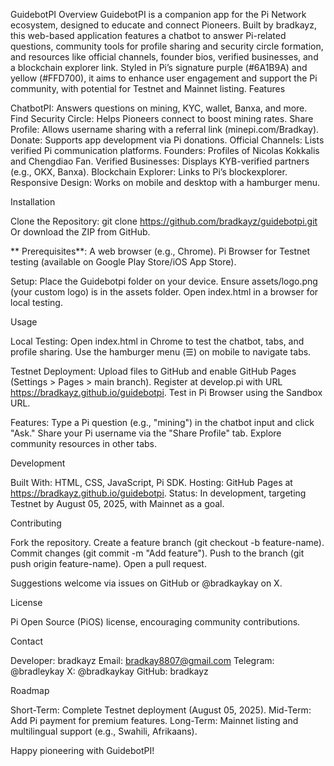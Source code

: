 GuidebotPI
Overview
GuidebotPI is a companion app for the Pi Network ecosystem, designed to educate and connect Pioneers. Built by bradkayz, this web-based application features a chatbot to answer Pi-related questions, community tools for profile sharing and security circle formation, and resources like official channels, founder bios, verified businesses, and a blockchain explorer link. Styled in Pi’s signature purple (#6A1B9A) and yellow (#FFD700), it aims to enhance user engagement and support the Pi community, with potential for Testnet and Mainnet listing.
Features

ChatbotPI: Answers questions on mining, KYC, wallet, Banxa, and more.
Find Security Circle: Helps Pioneers connect to boost mining rates.
Share Profile: Allows username sharing with a referral link (minepi.com/Bradkay).
Donate: Supports app development via Pi donations.
Official Channels: Lists verified Pi communication platforms.
Founders: Profiles of Nicolas Kokkalis and Chengdiao Fan.
Verified Businesses: Displays KYB-verified partners (e.g., OKX, Banxa).
Blockchain Explorer: Links to Pi’s blockexplorer.
Responsive Design: Works on mobile and desktop with a hamburger menu.

Installation

Clone the Repository:
git clone https://github.com/bradkayz/guidebotpi.git
Or download the ZIP from GitHub.


** Prerequisites**:
A web browser (e.g., Chrome).
Pi Browser for Testnet testing (available on Google Play Store/iOS App Store).


Setup:
Place the Guidebotpi folder on your device.
Ensure assets/logo.png (your custom logo) is in the assets folder.
Open index.html in a browser for local testing.



Usage

Local Testing:
Open index.html in Chrome to test the chatbot, tabs, and profile sharing.
Use the hamburger menu (☰) on mobile to navigate tabs.


Testnet Deployment:
Upload files to GitHub and enable GitHub Pages (Settings > Pages > main branch).
Register at develop.pi with URL https://bradkayz.github.io/guidebotpi.
Test in Pi Browser using the Sandbox URL.


Features:
Type a Pi question (e.g., "mining") in the chatbot input and click "Ask."
Share your Pi username via the "Share Profile" tab.
Explore community resources in other tabs.



Development

Built With: HTML, CSS, JavaScript, Pi SDK.
Hosting: GitHub Pages at https://bradkayz.github.io/guidebotpi.
Status: In development, targeting Testnet by August 05, 2025, with Mainnet as a goal.

Contributing

Fork the repository.
Create a feature branch (git checkout -b feature-name).
Commit changes (git commit -m "Add feature").
Push to the branch (git push origin feature-name).
Open a pull request.


Suggestions welcome via issues on GitHub or @bradkaykay on X.

License

Pi Open Source (PiOS) license, encouraging community contributions.

Contact

Developer: bradkayz
Email: bradkay8807@gmail.com
Telegram: @bradleykay
X: @bradkaykay
GitHub: bradkayz

Roadmap

Short-Term: Complete Testnet deployment (August 05, 2025).
Mid-Term: Add Pi payment for premium features.
Long-Term: Mainnet listing and multilingual support (e.g., Swahili, Afrikaans).

Happy pioneering with GuidebotPI!
